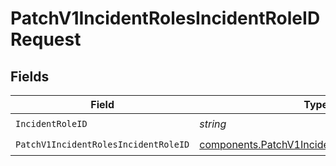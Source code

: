 # PatchV1IncidentRolesIncidentRoleIDRequest


## Fields

| Field                                                                                                          | Type                                                                                                           | Required                                                                                                       | Description                                                                                                    |
| -------------------------------------------------------------------------------------------------------------- | -------------------------------------------------------------------------------------------------------------- | -------------------------------------------------------------------------------------------------------------- | -------------------------------------------------------------------------------------------------------------- |
| `IncidentRoleID`                                                                                               | *string*                                                                                                       | :heavy_check_mark:                                                                                             | N/A                                                                                                            |
| `PatchV1IncidentRolesIncidentRoleID`                                                                           | [components.PatchV1IncidentRolesIncidentRoleID](../../models/components/patchv1incidentrolesincidentroleid.md) | :heavy_check_mark:                                                                                             | N/A                                                                                                            |